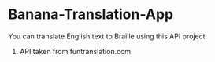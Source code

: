 # Banana-Translation-App
You can translate English text to Braille using this API project.
1. API taken from funtranslation.com
